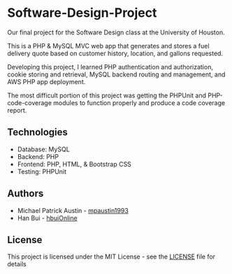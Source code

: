 # Software-Design-Project

Our final project for the Software Design class at the University of Houston.

This is a PHP & MySQL MVC web app that generates and stores a fuel delivery quote based on customer history, location, and gallons requested.

Developing this project, I learned PHP authentication and authorization, cookie storing and retrieval, MySQL backend routing and management, and AWS PHP app deployment.

The most difficult portion of this project was getting the PHPUnit and PHP-code-coverage modules to function properly and produce a code coverage report.

## Technologies

-  Database: MySQL
-  Backend: PHP
-  Frontend: PHP, HTML, & Bootstrap CSS
-  Testing: PHPUnit

## Authors

-  Michael Patrick Austin - [mpaustin1993](https://github.com/mpaustin1993)
-  Han Bui - [hbuiOnline](https://github.com/hbuiOnline)

## License

This project is licensed under the MIT License - see the [LICENSE](LICENSE) file for details
